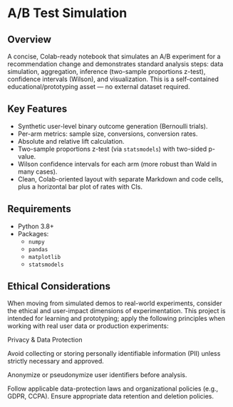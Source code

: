 # A/B Test Simulation 

## Overview
A concise, Colab-ready notebook that simulates an A/B experiment for a recommendation change and demonstrates standard analysis steps: data simulation, aggregation, inference (two-sample proportions z-test), confidence intervals (Wilson), and visualization. This is a self-contained educational/prototyping asset — no external dataset required.

## Key Features
- Synthetic user-level binary outcome generation (Bernoulli trials).
- Per-arm metrics: sample size, conversions, conversion rates.
- Absolute and relative lift calculation.
- Two-sample proportions z-test (via `statsmodels`) with two-sided p-value.
- Wilson confidence intervals for each arm (more robust than Wald in many cases).
- Clean, Colab-oriented layout with separate Markdown and code cells, plus a horizontal bar plot of rates with CIs.

## Requirements
- Python 3.8+
- Packages:
  - `numpy`
  - `pandas`
  - `matplotlib`
  - `statsmodels`


## Ethical Considerations

When moving from simulated demos to real-world experiments, consider the ethical and user-impact dimensions of experimentation. This project is intended for learning and prototyping; apply the following principles when working with real user data or production experiments:

Privacy & Data Protection

Avoid collecting or storing personally identifiable information (PII) unless strictly necessary and approved.

Anonymize or pseudonymize user identifiers before analysis.

Follow applicable data-protection laws and organizational policies (e.g., GDPR, CCPA). Ensure appropriate data retention and deletion policies.
